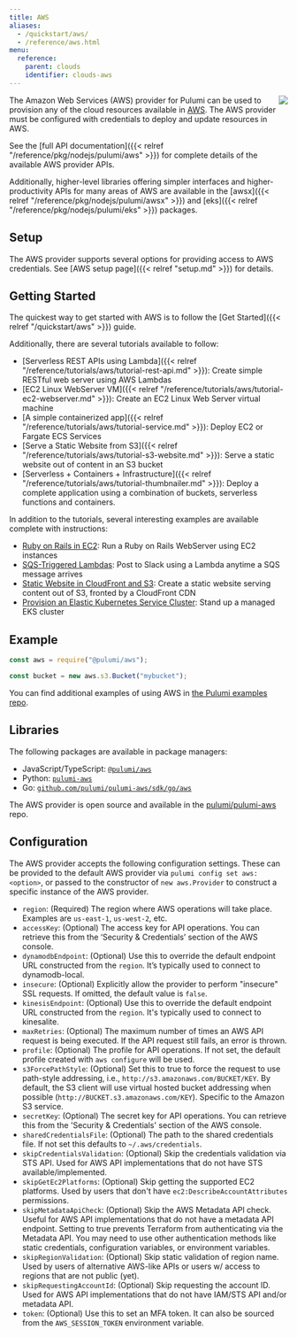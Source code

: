 ```yaml
---
title: AWS
aliases:
  - /quickstart/aws/
  - /reference/aws.html
menu:
  reference:
    parent: clouds
    identifier: clouds-aws
---
```


<img src="/images/quickstart/aws-purple.png" align="right">

The Amazon Web Services (AWS) provider for Pulumi can be used to provision any of the cloud resources available in [AWS](https://aws.amazon.com/).  The AWS provider must be configured with credentials to deploy and update resources in AWS.

See the [full API documentation]({{< relref "/reference/pkg/nodejs/pulumi/aws" >}}) for complete details of the available AWS provider APIs.

Additionally, higher-level libraries offering simpler interfaces and higher-productivity APIs for many areas of AWS are available in the [awsx]({{< relref "/reference/pkg/nodejs/pulumi/awsx" >}}) and [eks]({{< relref "/reference/pkg/nodejs/pulumi/eks" >}}) packages.

## Setup

The AWS provider supports several options for providing access to AWS credentials.  See [AWS setup page]({{< relref "setup.md" >}}) for details.

## Getting Started

The quickest way to get started with AWS is to follow the [Get Started]({{< relref "/quickstart/aws" >}}) guide.

Additionally, there are several tutorials available to follow:

* [Serverless REST APIs using Lambda]({{< relref "/reference/tutorials/aws/tutorial-rest-api.md" >}}): Create simple RESTful web server using AWS Lambdas
* [EC2 Linux WebServer VM]({{< relref "/reference/tutorials/aws/tutorial-ec2-webserver.md" >}}): Create an EC2 Linux Web Server virtual machine
* [A simple containerized app]({{< relref "/reference/tutorials/aws/tutorial-service.md" >}}): Deploy EC2 or Fargate ECS Services
* [Serve a Static Website from S3]({{< relref "/reference/tutorials/aws/tutorial-s3-website.md" >}}): Serve a static website out of content in an S3 bucket
* [Serverless + Containers + Infrastructure]({{< relref "/reference/tutorials/aws/tutorial-thumbnailer.md" >}}): Deploy a complete  application using a combination of buckets, serverless functions and containers.

In addition to the tutorials, several interesting examples are available complete with instructions:

* [Ruby on Rails in EC2](https://github.com/pulumi/examples/tree/master/aws-ts-ruby-on-rails): Run a Ruby on Rails
    WebServer using EC2 instances
* [SQS-Triggered Lambdas](https://github.com/pulumi/examples/tree/master/aws-js-sqs-slack): Post to Slack using a Lambda
    anytime a SQS message arrives
* [Static Website in CloudFront and S3](https://github.com/pulumi/examples/tree/master/aws-ts-static-website): Create a
    static website serving content out of S3, fronted by a CloudFront CDN
* [Provision an Elastic Kubernetes Service Cluster](https://github.com/pulumi/examples/tree/master/aws-ts-eks): Stand up
    a managed EKS cluster

## Example

```javascript
const aws = require("@pulumi/aws");

const bucket = new aws.s3.Bucket("mybucket");
```

You can find additional examples of using AWS in [the Pulumi examples repo](https://github.com/pulumi/examples).

## Libraries

The following packages are available in package managers:

* JavaScript/TypeScript: [`@pulumi/aws`](https://www.npmjs.com/package/@pulumi/aws)
* Python: [`pulumi-aws`](https://pypi.org/project/pulumi-aws/)
* Go: [`github.com/pulumi/pulumi-aws/sdk/go/aws`](https://github.com/pulumi/pulumi-aws)

The AWS provider is open source and available in the [pulumi/pulumi-aws](https://github.com/pulumi/pulumi-aws) repo.

## Configuration

The AWS provider accepts the following configuration settings.  These can be provided to the default AWS provider via `pulumi config set aws:<option>`, or passed to the constructor of `new aws.Provider` to construct a specific instance of the AWS provider.

* `region`: (Required) The region where AWS operations will take place. Examples are `us-east-1`, `us-west-2`, etc.
* `accessKey`: (Optional) The access key for API operations. You can retrieve this from the ‘Security & Credentials’ section of the AWS console.
* `dynamodbEndpoint`: (Optional) Use this to override the default endpoint URL constructed from the `region`. It’s typically used to connect to dynamodb-local.
* `insecure`: (Optional) Explicitly allow the provider to perform "insecure" SSL requests. If omitted, the default value is `false`.
* `kinesisEndpoint`: (Optional) Use this to override the default endpoint URL constructed from the `region`. It's typically used to connect to kinesalite.
* `maxRetries`: (Optional) The maximum number of times an AWS API request is being executed. If the API request still fails, an error is thrown.
* `profile`: (Optional) The profile for API operations. If not set, the default profile created with `aws configure` will be used.
* `s3ForcePathStyle`: (Optional) Set this to true to force the request to use path-style addressing, i.e., `http://s3.amazonaws.com/BUCKET/KEY`. By default, the S3 client will use virtual hosted bucket addressing when possible (`http://BUCKET.s3.amazonaws.com/KEY`). Specific to the Amazon S3 service.
* `secretKey`: (Optional) The secret key for API operations. You can retrieve this from the 'Security & Credentials' section of the AWS console.
* `sharedCredentialsFile`: (Optional) The path to the shared credentials file. If not set this defaults to `~/.aws/credentials`.
* `skipCredentialsValidation`: (Optional) Skip the credentials validation via STS API. Used for AWS API implementations that do not have STS available/implemented.
* `skipGetEc2Platforms`: (Optional) Skip getting the supported EC2 platforms. Used by users that don't have `ec2:DescribeAccountAttributes` permissions.
* `skipMetadataApiCheck`: (Optional) Skip the AWS Metadata API check. Useful for AWS API implementations that do not have a metadata API endpoint. Setting to true prevents Terraform from authenticating via the Metadata API. You may need to use other authentication methods like static credentials, configuration variables, or environment variables.
* `skipRegionValidation`: (Optional) Skip static validation of region name. Used by users of alternative AWS-like APIs or users w/ access to regions that are not public (yet).
* `skipRequestingAccountId`: (Optional) Skip requesting the account ID. Used for AWS API implementations that do not have IAM/STS API and/or metadata API.
* `token`: (Optional) Use this to set an MFA token. It can also be sourced from the `AWS_SESSION_TOKEN` environment variable.

